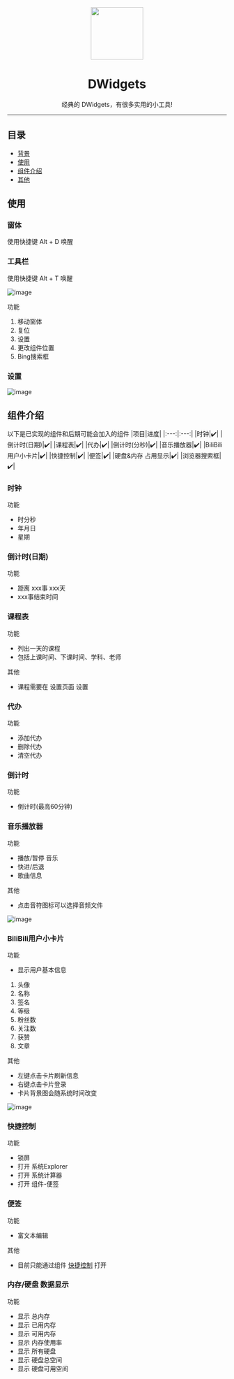 <div align="center">
  <img src="./src/assets/favicon.png" width="120">
  <h1>DWidgets</h1>
  <p>经典的 DWidgets，有很多实用的小工具!</p>
</div>

---

## 目录

- [背景](#背景)
- [使用](#使用)
- [组件介绍](#组件介绍)
- [其他](#其他)


## 使用

### 窗体
使用快捷键 Alt + D 唤醒

### 工具栏
使用快捷键 Alt + T 唤醒  

![image](./docs/readme/3.png)  

功能
1. 移动窗体
2. 复位
3. 设置
4. 更改组件位置
5. Bing搜索框

### 设置
![image](./docs/readme/6.png)

## 组件介绍
以下是已实现的组件和后期可能会加入的组件
|项目|进度|
|:---:|:---:|
|时钟|✔️|
|倒计时(日期)|✔️|
|课程表|✔️|
|代办|✔️|
|倒计时(分秒)|✔️|
|音乐播放器|✔️|
|BiliBili用户小卡片|✔️|
|快捷控制|✔️|
|便签|✔️|
|硬盘&内存 占用显示|✔️|
|浏览器搜索框|✔️|

### 时钟
功能
* 时分秒
* 年月日
* 星期

### 倒计时(日期)
功能
* 距离 xxx事 xxx天
* xxx事结束时间

### 课程表
功能
* 列出一天的课程
* 包括上课时间、下课时间、学科、老师

其他
* 课程需要在 设置页面 设置

### 代办
功能
* 添加代办
* 删除代办
* 清空代办

### 倒计时
功能
* 倒计时(最高60分钟)

### 音乐播放器
功能
* 播放/暂停 音乐
* 快进/后退
* 歌曲信息

其他
* 点击音符图标可以选择音频文件

![image](./docs/readme/1.png)

### BiliBili用户小卡片
功能
* 显示用户基本信息
1. 头像
2. 名称
3. 签名
4. 等级
5. 粉丝数
6. 关注数
7. 获赞
8. 文章

其他
* 左键点击卡片刷新信息
* 右键点击卡片登录
* 卡片背景图会随系统时间改变

![image](./docs/readme/2.webp)

### 快捷控制
功能
* 锁屏
* 打开 系统Explorer
* 打开 系统计算器
* 打开 组件-便签

### 便签
功能
* 富文本编辑

其他
* 目前只能通过组件 [快捷控制](#快捷控制) 打开

### 内存/硬盘 数据显示
功能
* 显示 总内存
* 显示 已用内存
* 显示 可用内存
* 显示 内存使用率
* 显示 所有硬盘
* 显示 硬盘总空间
* 显示 硬盘可用空间
